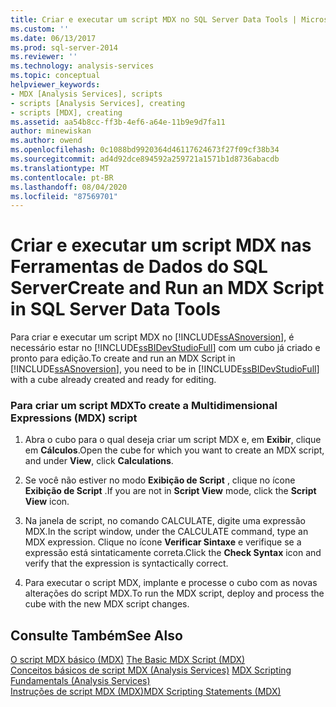 ```yaml
---
title: Criar e executar um script MDX no SQL Server Data Tools | Microsoft Docs
ms.custom: ''
ms.date: 06/13/2017
ms.prod: sql-server-2014
ms.reviewer: ''
ms.technology: analysis-services
ms.topic: conceptual
helpviewer_keywords:
- MDX [Analysis Services], scripts
- scripts [Analysis Services], creating
- scripts [MDX], creating
ms.assetid: aa54b8cc-ff3b-4ef6-a64e-11b9e9d7fa11
author: minewiskan
ms.author: owend
ms.openlocfilehash: 0c1088bd9920364d46117624673f27f09cf38b34
ms.sourcegitcommit: ad4d92dce894592a259721a1571b1d8736abacdb
ms.translationtype: MT
ms.contentlocale: pt-BR
ms.lasthandoff: 08/04/2020
ms.locfileid: "87569701"
---
```

# <a name="create-and-run-an-mdx-script-in-sql-server-data-tools"></a><span data-ttu-id="b6533-102">Criar e executar um script MDX nas Ferramentas de Dados do SQL Server</span><span class="sxs-lookup"><span data-stu-id="b6533-102">Create and Run an MDX Script in SQL Server Data Tools</span></span>
  <span data-ttu-id="b6533-103">Para criar e executar um script MDX no  [!INCLUDE[ssASnoversion](../../includes/ssasnoversion-md.md)], é necessário estar no [!INCLUDE[ssBIDevStudioFull](../../includes/ssbidevstudiofull-md.md)] com um cubo já criado e pronto para edição.</span><span class="sxs-lookup"><span data-stu-id="b6533-103">To create and run an MDX Script in  [!INCLUDE[ssASnoversion](../../includes/ssasnoversion-md.md)], you need to be in [!INCLUDE[ssBIDevStudioFull](../../includes/ssbidevstudiofull-md.md)] with a cube already created and ready for editing.</span></span>  
  
### <a name="to-create-a-multidimensional-expressions-mdx-script"></a><span data-ttu-id="b6533-104">Para criar um script MDX</span><span class="sxs-lookup"><span data-stu-id="b6533-104">To create a Multidimensional Expressions (MDX) script</span></span>  
  
1.  <span data-ttu-id="b6533-105">Abra o cubo para o qual deseja criar um script MDX e, em **Exibir**, clique em **Cálculos**.</span><span class="sxs-lookup"><span data-stu-id="b6533-105">Open the cube for which you want to create an MDX script, and under **View**, click **Calculations**.</span></span>  
  
2.  <span data-ttu-id="b6533-106">Se você não estiver no modo **Exibição de Script** , clique no ícone **Exibição de Script** .</span><span class="sxs-lookup"><span data-stu-id="b6533-106">If you are not in **Script View** mode, click the **Script View** icon.</span></span>  
  
3.  <span data-ttu-id="b6533-107">Na janela de script, no comando CALCULATE, digite uma expressão MDX.</span><span class="sxs-lookup"><span data-stu-id="b6533-107">In the script window, under the CALCULATE command, type an MDX expression.</span></span> <span data-ttu-id="b6533-108">Clique no ícone **Verificar Sintaxe** e verifique se a expressão está sintaticamente correta.</span><span class="sxs-lookup"><span data-stu-id="b6533-108">Click the **Check Syntax** icon and verify that the expression is syntactically correct.</span></span>  
  
4.  <span data-ttu-id="b6533-109">Para executar o script MDX, implante e processe o cubo com as novas alterações do script MDX.</span><span class="sxs-lookup"><span data-stu-id="b6533-109">To run the MDX script, deploy and process the cube with the new MDX script changes.</span></span>  
  
## <a name="see-also"></a><span data-ttu-id="b6533-110">Consulte Também</span><span class="sxs-lookup"><span data-stu-id="b6533-110">See Also</span></span>  
 <span data-ttu-id="b6533-111">[O script MDX básico &#40;MDX&#41;](mdx/the-basic-mdx-script-mdx.md) </span><span class="sxs-lookup"><span data-stu-id="b6533-111">[The Basic MDX Script &#40;MDX&#41;](mdx/the-basic-mdx-script-mdx.md) </span></span>  
 <span data-ttu-id="b6533-112">[Conceitos básicos de script MDX &#40;Analysis Services&#41;](mdx/mdx-scripting-fundamentals-analysis-services.md) </span><span class="sxs-lookup"><span data-stu-id="b6533-112">[MDX Scripting Fundamentals &#40;Analysis Services&#41;](mdx/mdx-scripting-fundamentals-analysis-services.md) </span></span>  
 [<span data-ttu-id="b6533-113">Instruções de script MDX &#40;MDX&#41;</span><span class="sxs-lookup"><span data-stu-id="b6533-113">MDX Scripting Statements &#40;MDX&#41;</span></span>](/sql/mdx/mdx-scripting-statements-mdx)  
  
  

